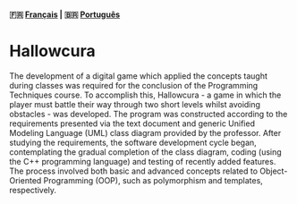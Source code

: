 #### :fr: [Français](LISEZMOI.md) | :brazil: [Português](LEIAME.md)

# Hallowcura

The development of a digital game which applied the concepts taught during classes was required for the conclusion of
the Programming Techniques course. To accomplish this, Hallowcura - a game in which the player must battle their way 
through two short levels whilst avoiding obstacles - was developed. The program was constructed according to the requirements
presented via the text document and generic Unified Modeling Language (UML) class diagram provided by the professor. After 
studying the requirements, the software development cycle began, contemplating the gradual completion of the class diagram,
coding (using the C++ programming language) and testing of recently added features. The process involved both basic and advanced
concepts related to Object-Oriented Programming (OOP), such as polymorphism and templates, respectively.

